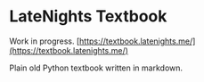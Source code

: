 # LateNights Textbook

Work in progress.
[https://textbook.latenights.me/](https://textbook.latenights.me/)

Plain old Python textbook written in markdown. 
